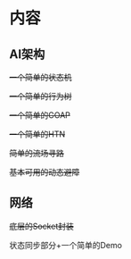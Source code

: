 # 内容
## AI架构
~~一个简单的状态机~~

~~一个简单的行为树~~

~~一个简单的GOAP~~

~~一个简单的HTN~~

~~简单的流场寻路~~

~~基本可用的动态避障~~

## 网络
~~底层的Socket封装~~

状态同步部分+一个简单的Demo


